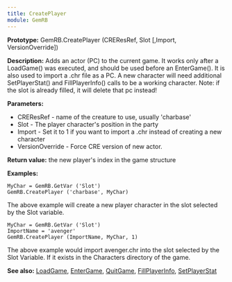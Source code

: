 ```yaml
---
title: CreatePlayer
module: GemRB
---
```


**Prototype:** GemRB.CreatePlayer (CREResRef, Slot [,Import, VersionOverride])

**Description:** Adds an actor (PC) to the current game. It works only 
after a LoadGame() was executed, and should be used before an EnterGame(). 
It is also used to import a .chr file as a PC. A new character will need 
additional SetPlayerStat() and FillPlayerInfo() calls to be a working 
character. 
Note: if the slot is already filled, it will delete that pc instead!

**Parameters:**
  * CREResRef - name of the creature to use, usually 'charbase'
  * Slot      - The player character's position in the party
  * Import    - Set it to 1 if you want to import a .chr instead of creating a new character
  * VersionOverride - Force CRE version of new actor.

**Return value:** the new player's index in the game structure

**Examples:**

    MyChar = GemRB.GetVar ('Slot')
    GemRB.CreatePlayer ('charbase', MyChar)

The above example will create a new player character in the slot selected
by the Slot variable.

    MyChar = GemRB.GetVar ('Slot')
    ImportName = 'avenger'
    GemRB.CreatePlayer (ImportName, MyChar, 1)

The above example would import avenger.chr into the slot selected by the 
Slot Variable. If it exists in the Characters directory of the game.

**See also:** [LoadGame](LoadGame.md), [EnterGame](EnterGame.md), [QuitGame](QuitGame.md), [FillPlayerInfo](FillPlayerInfo.md), [SetPlayerStat](SetPlayerStat.md)
